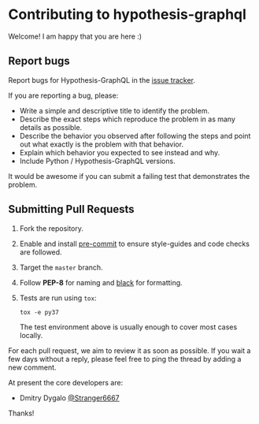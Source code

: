 # Contributing to hypothesis-graphql

Welcome! I am happy that you are here :)

## Report bugs

Report bugs for Hypothesis-GraphQL in the [issue tracker](https://github.com/Stranger6667/hypothesis-graphql/issues).

If you are reporting a bug, please:

-   Write a simple and descriptive title to identify the problem.
-   Describe the exact steps which reproduce the problem in as many
    details as possible.
-   Describe the behavior you observed after following the steps and
    point out what exactly is the problem with that behavior.
-   Explain which behavior you expected to see instead and why.
-   Include Python / Hypothesis-GraphQL versions.

It would be awesome if you can submit a failing test that demonstrates
the problem.

## Submitting Pull Requests

1.  Fork the repository.

2.  Enable and install [pre-commit](https://pre-commit.com) to ensure style-guides and code checks are followed.

3.  Target the `master` branch.

4.  Follow **PEP-8** for naming and [black](https://github.com/psf/black) for formatting.

5.  Tests are run using `tox`:

        tox -e py37

    The test environment above is usually enough to cover most cases
    locally.

For each pull request, we aim to review it as soon as possible. If you
wait a few days without a reply, please feel free to ping the thread by
adding a new comment.

At present the core developers are:

-   Dmitry Dygalo [@Stranger6667](https://github.com/Stranger6667)

Thanks!
